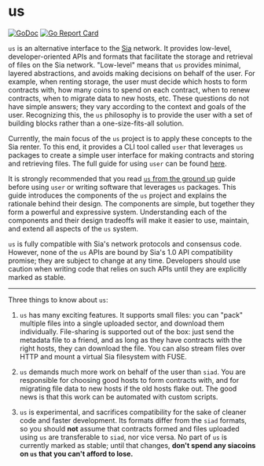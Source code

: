 us
==

[![GoDoc](https://godoc.org/github.com/lukechampine/us?status.svg)](https://godoc.org/github.com/lukechampine/us)
[![Go Report Card](https://goreportcard.com/badge/github.com/lukechampine/us)](https://goreportcard.com/report/github.com/lukechampine/us)

`us` is an alternative interface to the [Sia](http://github.com/NebulousLabs/Sia)
network. It provides low-level, developer-oriented APIs and formats that
facilitate the storage and retrieval of files on the Sia network. "Low-level"
means that `us` provides minimal, layered abstractions, and avoids making
decisions on behalf of the user. For example, when renting storage, the user
must decide which hosts to form contracts with, how many coins to spend on
each contract, when to renew contracts, when to migrate data to new hosts,
etc. These questions do not have simple answers; they vary according to the
context and goals of the user. Recognizing this, the `us` philosophy is to
provide the user with a set of building blocks rather than a one-size-fits-all
solution.

Currently, the main focus of the `us` project is to apply these concepts to
the Sia renter. To this end, it provides a CLI tool called `user` that
leverages `us` packages to create a simple user interface for making contracts
and storing and retrieving files. The full guide for using `user` can be found
[here](cmd/user/README.md).

It is strongly recommended that you read [`us` from the ground up](ground.md)
guide before using `user` or writing software that leverages `us` packages. This
guide introduces the components of the `us` project and explains the rationale
behind their design. The components are simple, but together they form a
powerful and expressive system. Understanding each of the components and their
design tradeoffs will make it easier to use, maintain, and extend all aspects
of the `us` system.

`us` is fully compatible with Sia's network protocols and consensus code.
However, none of the `us` APIs are bound by Sia's 1.0 API compatibility
promise; they are subject to change at any time. Developers should use caution
when writing code that relies on such APIs until they are explicitly marked as
stable.

---

Three things to know about `us`:

1. `us` has many exciting features. It supports small files: you can "pack"
multiple files into a single uploaded sector, and download them individually.
File-sharing is supported out of the box: just send the metadata file to a
friend, and as long as they have contracts with the right hosts, they can
download the file. You can also stream files over HTTP and mount a virtual Sia
filesystem with FUSE.

2. `us` demands much more work on behalf of the user than `siad`. You are
responsible for choosing good hosts to form contracts with, and for migrating
file data to new hosts if the old hosts flake out. The good news is that this
work can be automated with custom scripts.

3. `us` is experimental, and sacrifices compatibility for the sake of cleaner
code and faster development. Its formats differ from the `siad` formats, so
you should **not** assume that contracts formed and files uploaded using `us`
are transferable to `siad`, nor vice versa. No part of `us` is currently
marked as stable; until that changes, **don't spend any siacoins on `us` that
you can't afford to lose.**
